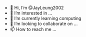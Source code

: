 - 👋 Hi, I’m @JayLeung2002
- 👀 I’m interested in ...
- 🌱 I’m currently learning computing
- 💞️ I’m looking to collaborate on ...
- 📫 How to reach me ...

<!---
JayLeung2002/JayLeung2002 is a ✨ special ✨ repository because its `README.md` (this file) appears on your GitHub profile.
You can click the Preview link to take a look at your changes.
--->
